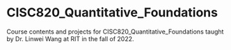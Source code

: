 # CISC820_Quantitative_Foundations

Course contents and projects for CISC820_Quantitative_Foundations taught by Dr. Linwei Wang at RIT in the fall of 2022.
